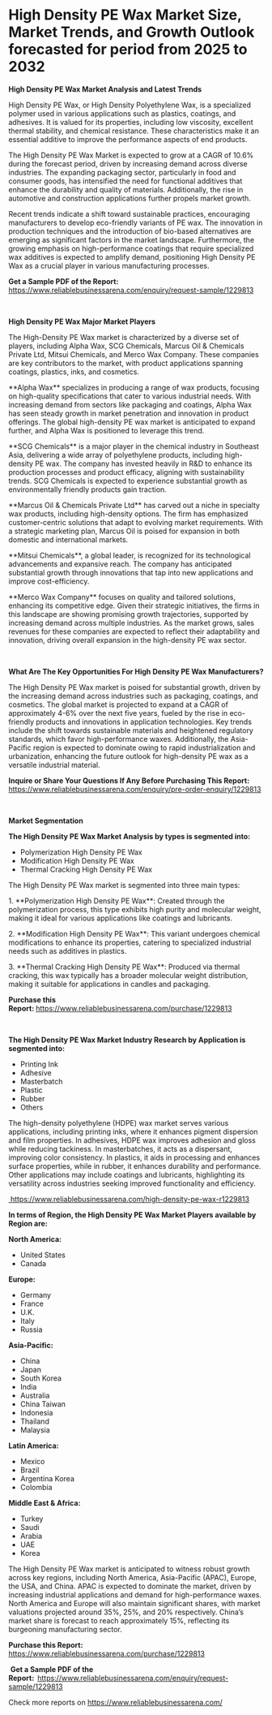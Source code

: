 <p><h1>High Density PE Wax Market Size, Market Trends, and Growth Outlook forecasted for period from 2025 to 2032</h1></p><p><strong>High Density PE Wax Market Analysis and Latest Trends</strong></p>
<p><p>High Density PE Wax, or High Density Polyethylene Wax, is a specialized polymer used in various applications such as plastics, coatings, and adhesives. It is valued for its properties, including low viscosity, excellent thermal stability, and chemical resistance. These characteristics make it an essential additive to improve the performance aspects of end products.</p><p>The High Density PE Wax Market is expected to grow at a CAGR of 10.6% during the forecast period, driven by increasing demand across diverse industries. The expanding packaging sector, particularly in food and consumer goods, has intensified the need for functional additives that enhance the durability and quality of materials. Additionally, the rise in automotive and construction applications further propels market growth.</p><p>Recent trends indicate a shift toward sustainable practices, encouraging manufacturers to develop eco-friendly variants of PE wax. The innovation in production techniques and the introduction of bio-based alternatives are emerging as significant factors in the market landscape. Furthermore, the growing emphasis on high-performance coatings that require specialized wax additives is expected to amplify demand, positioning High Density PE Wax as a crucial player in various manufacturing processes.</p></p>
<p><strong>Get a Sample PDF of the Report:&nbsp;</strong> <a href="https://www.reliablebusinessarena.com/enquiry/request-sample/1229813?utm_campaign=3042&utm_medium=2&utm_source=Github&utm_content=ia&utm_term=01042025&utm_id=high-density-pe-wax">https://www.reliablebusinessarena.com/enquiry/request-sample/1229813</a></p>
<p>&nbsp;</p>
<p><strong>High Density PE Wax Major Market Players</strong></p>
<p><p>The High-Density PE Wax market is characterized by a diverse set of players, including Alpha Wax, SCG Chemicals, Marcus Oil & Chemicals Private Ltd, Mitsui Chemicals, and Merco Wax Company. These companies are key contributors to the market, with product applications spanning coatings, plastics, inks, and cosmetics.</p><p>**Alpha Wax** specializes in producing a range of wax products, focusing on high-quality specifications that cater to various industrial needs. With increasing demand from sectors like packaging and coatings, Alpha Wax has seen steady growth in market penetration and innovation in product offerings. The global high-density PE wax market is anticipated to expand further, and Alpha Wax is positioned to leverage this trend.</p><p>**SCG Chemicals** is a major player in the chemical industry in Southeast Asia, delivering a wide array of polyethylene products, including high-density PE wax. The company has invested heavily in R&D to enhance its production processes and product efficacy, aligning with sustainability trends. SCG Chemicals is expected to experience substantial growth as environmentally friendly products gain traction.</p><p>**Marcus Oil & Chemicals Private Ltd** has carved out a niche in specialty wax products, including high-density options. The firm has emphasized customer-centric solutions that adapt to evolving market requirements. With a strategic marketing plan, Marcus Oil is poised for expansion in both domestic and international markets.</p><p>**Mitsui Chemicals**, a global leader, is recognized for its technological advancements and expansive reach. The company has anticipated substantial growth through innovations that tap into new applications and improve cost-efficiency. </p><p>**Merco Wax Company** focuses on quality and tailored solutions, enhancing its competitive edge. Given their strategic initiatives, the firms in this landscape are showing promising growth trajectories, supported by increasing demand across multiple industries. As the market grows, sales revenues for these companies are expected to reflect their adaptability and innovation, driving overall expansion in the high-density PE wax sector.</p></p>
<p>&nbsp;</p>
<p><strong>What Are The Key Opportunities For High Density PE Wax Manufacturers?</strong></p>
<p><p>The High Density PE Wax market is poised for substantial growth, driven by the increasing demand across industries such as packaging, coatings, and cosmetics. The global market is projected to expand at a CAGR of approximately 4-6% over the next five years, fueled by the rise in eco-friendly products and innovations in application technologies. Key trends include the shift towards sustainable materials and heightened regulatory standards, which favor high-performance waxes. Additionally, the Asia-Pacific region is expected to dominate owing to rapid industrialization and urbanization, enhancing the future outlook for high-density PE wax as a versatile industrial material.</p></p>
<p><strong>Inquire or Share Your Questions If Any Before Purchasing This Report:</strong> <a href="https://www.reliablebusinessarena.com/enquiry/pre-order-enquiry/1229813?utm_campaign=3042&utm_medium=2&utm_source=Github&utm_content=ia&utm_term=01042025&utm_id=high-density-pe-wax">https://www.reliablebusinessarena.com/enquiry/pre-order-enquiry/1229813</a></p>
<p>&nbsp;</p>
<p><strong>Market Segmentation</strong></p>
<p><strong>The High Density PE Wax Market Analysis by types is segmented into:</strong></p>
<p><ul><li>Polymerization High Density PE Wax</li><li>Modification High Density PE Wax</li><li>Thermal Cracking High Density PE Wax</li></ul></p>
<p><p>The High Density PE Wax market is segmented into three main types: </p><p>1. **Polymerization High Density PE Wax**: Created through the polymerization process, this type exhibits high purity and molecular weight, making it ideal for various applications like coatings and lubricants.</p><p>2. **Modification High Density PE Wax**: This variant undergoes chemical modifications to enhance its properties, catering to specialized industrial needs such as additives in plastics.</p><p>3. **Thermal Cracking High Density PE Wax**: Produced via thermal cracking, this wax typically has a broader molecular weight distribution, making it suitable for applications in candles and packaging.</p></p>
<p><strong>Purchase this Report:&nbsp;</strong><a href="https://www.reliablebusinessarena.com/purchase/1229813?utm_campaign=3042&utm_medium=2&utm_source=Github&utm_content=ia&utm_term=01042025&utm_id=high-density-pe-wax">https://www.reliablebusinessarena.com/purchase/1229813</a></p>
<p>&nbsp;</p>
<p><strong>The High Density PE Wax Market Industry Research by Application is segmented into:</strong></p>
<p><ul><li>Printing Ink</li><li>Adhesive</li><li>Masterbatch</li><li>Plastic</li><li>Rubber</li><li>Others</li></ul></p>
<p><p>The high-density polyethylene (HDPE) wax market serves various applications, including printing inks, where it enhances pigment dispersion and film properties. In adhesives, HDPE wax improves adhesion and gloss while reducing tackiness. In masterbatches, it acts as a dispersant, improving color consistency. In plastics, it aids in processing and enhances surface properties, while in rubber, it enhances durability and performance. Other applications may include coatings and lubricants, highlighting its versatility across industries seeking improved functionality and efficiency.</p></p>
<p><a href="https://www.reliablebusinessarena.com/high-density-pe-wax-r1229813?utm_campaign=3042&utm_medium=2&utm_source=Github&utm_content=ia&utm_term=01042025&utm_id=high-density-pe-wax">&nbsp;https://www.reliablebusinessarena.com/high-density-pe-wax-r1229813</a></p>
<p><strong>In terms of Region, the High Density PE Wax Market Players available by Region are:</strong></p>
<p>
    <p> <strong> North America: </strong>
        <ul>
            <li>United States</li>
            <li>Canada</li>
        </ul>
        </p> 
    <p> <strong> Europe: </strong>
        <ul>
            <li>Germany</li>
            <li>France</li>
            <li>U.K.</li>
            <li>Italy</li>
            <li>Russia</li>
        </ul>
        </p> 
    <p> <strong> Asia-Pacific: </strong>
        <ul>
            <li>China</li>
            <li>Japan</li>
            <li>South Korea</li>
            <li>India</li>
            <li>Australia</li>
            <li>China Taiwan</li>
            <li>Indonesia</li>
            <li>Thailand</li>
            <li>Malaysia</li>
        </ul>
        </p> 
    <p> <strong> Latin America: </strong>
        <ul>
            <li>Mexico</li>
            <li>Brazil</li>
            <li>Argentina Korea</li>
            <li>Colombia</li>
        </ul>
        </p> 
    <p> <strong> Middle East & Africa: </strong>
        <ul>
            <li>Turkey</li>
            <li>Saudi</li>
            <li>Arabia</li>
            <li>UAE</li>
            <li>Korea</li>
        </ul>
    </p>
    </p>
<p><p>The High Density PE Wax market is anticipated to witness robust growth across key regions, including North America, Asia-Pacific (APAC), Europe, the USA, and China. APAC is expected to dominate the market, driven by increasing industrial applications and demand for high-performance waxes. North America and Europe will also maintain significant shares, with market valuations projected around 35%, 25%, and 20% respectively. China’s market share is forecast to reach approximately 15%, reflecting its burgeoning manufacturing sector.</p></p>
<p><strong>Purchase this Report: </strong><a href="https://www.reliablebusinessarena.com/purchase/1229813?utm_campaign=3042&utm_medium=2&utm_source=Github&utm_content=ia&utm_term=01042025&utm_id=high-density-pe-wax">https://www.reliablebusinessarena.com/purchase/1229813</a></p>
<p>&nbsp;<strong>Get a Sample PDF of the Report:&nbsp;&nbsp;</strong><a href="https://www.reliablebusinessarena.com/enquiry/request-sample/1229813?utm_campaign=3042&utm_medium=2&utm_source=Github&utm_content=ia&utm_term=01042025&utm_id=high-density-pe-wax">https://www.reliablebusinessarena.com/enquiry/request-sample/1229813</a></p>
<p><strong></strong></p>
<p>Check more reports on <a href="https://www.reliablebusinessarena.com/?utm_campaign=3042&utm_medium=2&utm_source=Github&utm_content=ia&utm_term=01042025&utm_id=high-density-pe-wax">https://www.reliablebusinessarena.com/</a></p>